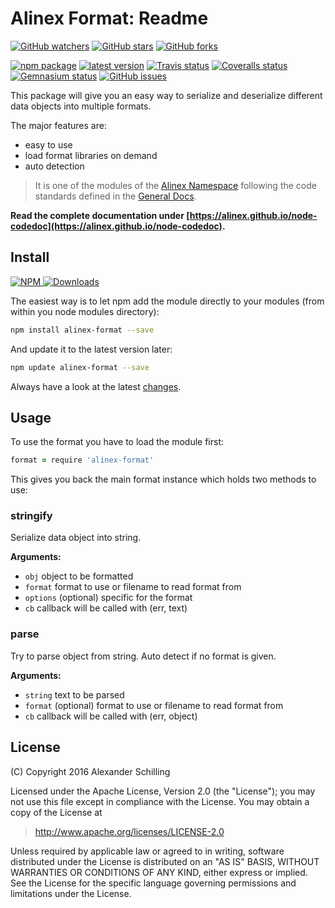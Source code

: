 Alinex Format: Readme
=================================================

[![GitHub watchers](
  https://img.shields.io/github/watchers/alinex/node-format.svg?style=social&label=Watch&maxAge=2592000)](
  https://github.com/alinex/node-format/subscription)<!-- {.hidden-small} -->
[![GitHub stars](
  https://img.shields.io/github/stars/alinex/node-format.svg?style=social&label=Star&maxAge=2592000)](
  https://github.com/alinex/node-format)
[![GitHub forks](
  https://img.shields.io/github/forks/alinex/node-format.svg?style=social&label=Fork&maxAge=2592000)](
  https://github.com/alinex/node-format)<!-- {.hidden-small} -->
<!-- {p:.right} -->

[![npm package](
  https://img.shields.io/npm/v/alinex-format.svg?maxAge=2592000&label=latest%20version)](
  https://www.npmjs.com/package/alinex-format)
[![latest version](
  https://img.shields.io/npm/l/alinex-format.svg?maxAge=2592000)](
  #license)<!-- {.hidden-small} -->
[![Travis status](
  https://img.shields.io/travis/alinex/node-format.svg?maxAge=2592000&label=develop)](
  https://travis-ci.org/alinex/node-format)
[![Coveralls status](
  https://img.shields.io/coveralls/alinex/node-format.svg?maxAge=2592000)](
  https://coveralls.io/r/alinex/node-format?branch=master)
[![Gemnasium status](
  https://img.shields.io/gemnasium/alinex/node-format.svg?maxAge=2592000)](
  https://gemnasium.com/alinex/node-format)
[![GitHub issues](
  https://img.shields.io/github/issues/alinex/node-format.svg?maxAge=2592000)](
  https://github.com/alinex/node-format/issues)<!-- {.hidden-small} -->


This package will give you an easy way to serialize and deserialize different data
objects into multiple formats.

The major features are:

- easy to use
- load format libraries on demand
- auto detection

> It is one of the modules of the [Alinex Namespace](https://alinex.github.io/code.html)
> following the code standards defined in the [General Docs](https://alinex.github.io/develop).

__Read the complete documentation under
[https://alinex.github.io/node-codedoc](https://alinex.github.io/node-codedoc).__
<!-- {p: .hidden} -->


Install
-------------------------------------------------

[![NPM](https://nodei.co/npm/alinex-format.png?downloads=true&downloadRank=true&stars=true)
 ![Downloads](https://nodei.co/npm-dl/alinex-format.png?months=9&height=3)
](https://www.npmjs.com/package/alinex-format)

The easiest way is to let npm add the module directly to your modules
(from within you node modules directory):

``` sh
npm install alinex-format --save
```

And update it to the latest version later:

``` sh
npm update alinex-format --save
```

Always have a look at the latest [changes](Changelog.md).


Usage
-------------------------------------------------
To use the format you have to load the module first:

``` coffee
format = require 'alinex-format'
```

This gives you back the main format instance which holds two methods to use:

### stringify

Serialize data object into string.

__Arguments:__

* `obj`
  object to be formatted
* `format`
  format to use or filename to read format from
* `options` (optional)
  specific for the format
* `cb`
  callback will be called with (err, text)

### parse

Try to parse object from string. Auto detect if no format is given.

__Arguments:__

* `string`
  text to be parsed
* `format` (optional)
  format to use or filename to read format from
* `cb`
  callback will be called with (err, object)


License
-------------------------------------------------

(C) Copyright 2016 Alexander Schilling

Licensed under the Apache License, Version 2.0 (the "License");
you may not use this file except in compliance with the License.
You may obtain a copy of the License at

>  <http://www.apache.org/licenses/LICENSE-2.0>

Unless required by applicable law or agreed to in writing, software
distributed under the License is distributed on an "AS IS" BASIS,
WITHOUT WARRANTIES OR CONDITIONS OF ANY KIND, either express or implied.
See the License for the specific language governing permissions and
limitations under the License.
